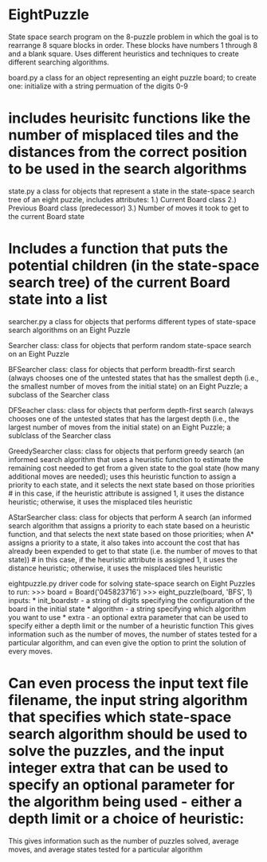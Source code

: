 # EightPuzzle
State space search program on the 8-puzzle problem in which the goal is to rearrange 8 square blocks in order. These blocks have numbers 1 through 8 and a blank square. Uses different heuristics and techniques to create different searching algorithms. 

board.py
  a class for an object representing an eight puzzle board; to create one: initialize with a string permuation of the digits     0-9
  # includes heurisitc functions like the number of misplaced tiles and the distances from the correct position to be used in     the search algorithms
  
state.py
  a class for objects that represent a state in the state-space search tree of an eight puzzle, includes attributes:
    1.) Current Board class
    2.) Previous Board class (predecessor)
    3.) Number of moves it took to get to the current Board state
   # Includes a function that puts the potential children (in the state-space search tree) of the current Board state into a        list
   
searcher.py
  a class for objects that performs different types of state-space search algorithms on an Eight Puzzle
  
  Searcher class:
    class for objects that perform random state-space search on an Eight Puzzle
    
  BFSearcher class:
      class for objects that perform breadth-first
        search (always chooses one of the untested states
        that has the smallest depth (i.e., the smallest
        number of moves from the initial state) on an Eight
        Puzzle; a subclass of the Searcher class
        
  DFSeacher class:
      class for objects that perform depth-first
       search (always chooses one of the untested states
       that has the largest depth (i.e., the largest number
       of moves from the initial state) on an Eight
       Puzzle; a sublclass of the Searcher class
       
  GreedySearcher class:
       class for objects that perform greedy search (an informed search algorithm
       that uses a heuristic function to estimate the remaining cost needed to get
       from a given state to the goal state (how many additional moves are needed);
       uses this heuristic function to assign a priority to each state, and it selects
       the next state based on those priorities
       # in this case, if the heuristic attribute is assigned 1, it uses the distance heuristic; otherwise, it uses the                misplaced tiles heuristic
       
  AStarSearcher class:
        class for objects that perform A search (an informed search algorithm that
       assigns a priority to each state based on a heuristic function, and that selects
       the next state based on those priorities; when A* assigns a priority to a state,
       it also takes into account the cost that has already been expended to get to that
       state (i.e. the number of moves to that state))
       # in this case, if the heuristic attribute is assigned 1, it uses the distance heuristic; otherwise, it uses the                misplaced tiles heuristic
       
eightpuzzle.py
  driver code for solving state-space search on Eight Puzzles
  to run:
    >>> board = Board('045823716')
    >>> eight_puzzle(board, 'BFS', 1)
        inputs:
          * init_boardstr - a string of digits specifying the configuration
            of the board in the initial state
          * algorithm - a string specifying which algorithm you want to use
          * extra - an optional extra parameter that can be used to
            specify either a depth limit or the number of a heuristic function
  This gives information such as the number of moves, the number of states tested for a particular algorithm, and can even give the option to print the solution of every moves. 
   
# Can even process the input text file filename, the input string algorithm that specifies which state-space search algorithm should be used to solve the puzzles, and the input integer extra that can be used to specify an optional parameter for the algorithm being used - either a depth limit or a choice of heuristic:
  This gives information such as the number of puzzles solved, average moves, and average states tested for a particular algorithm
